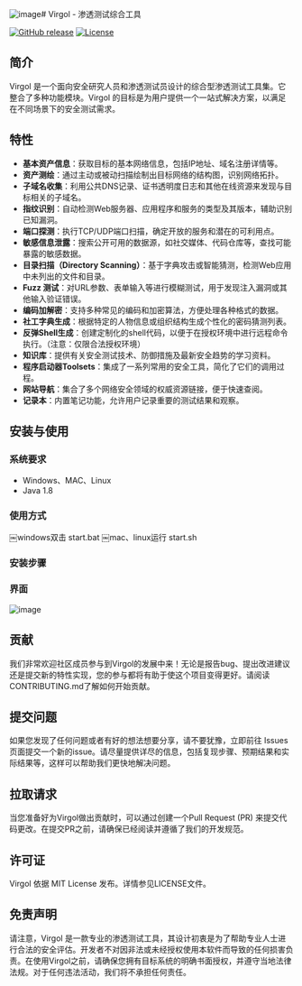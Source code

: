 ![image](https://github.com/user-attachments/assets/87922d69-4ff8-4bec-bba0-ead7136ebee9)# Virgol - 渗透测试综合工具

[![GitHub release](https://img.shields.io/github/release/VirgoLee/Virgol.svg)](https://github.com/VirgoLee/Virgol/releases)
[![License](https://img.shields.io/badge/License-MIT-blue.svg)](https://opensource.org/licenses/MIT)

## 简介

Virgol 是一个面向安全研究人员和渗透测试员设计的综合型渗透测试工具集。它整合了多种功能模块。Virgol 的目标是为用户提供一个一站式解决方案，以满足在不同场景下的安全测试需求。

## 特性

- **基本资产信息**：获取目标的基本网络信息，包括IP地址、域名注册详情等。
- **资产测绘**：通过主动或被动扫描绘制出目标网络的结构图，识别网络拓扑。
- **子域名收集**：利用公共DNS记录、证书透明度日志和其他在线资源来发现与目标相关的子域名。
- **指纹识别**：自动检测Web服务器、应用程序和服务的类型及其版本，辅助识别已知漏洞。
- **端口探测**：执行TCP/UDP端口扫描，确定开放的服务和潜在的可利用点。
- **敏感信息泄露**：搜索公开可用的数据源，如社交媒体、代码仓库等，查找可能暴露的敏感数据。
- **目录扫描（Directory Scanning）**：基于字典攻击或智能猜测，检测Web应用中未列出的文件和目录。
- **Fuzz 测试**：对URL参数、表单输入等进行模糊测试，用于发现注入漏洞或其他输入验证错误。
- **编码加解密**：支持多种常见的编码和加密算法，方便处理各种格式的数据。
- **社工字典生成**：根据特定的人物信息或组织结构生成个性化的密码猜测列表。
- **反弹Shell生成**：创建定制化的shell代码，以便于在授权环境中进行远程命令执行。（注意：仅限合法授权环境）
- **知识库**：提供有关安全测试技术、防御措施及最新安全趋势的学习资料。
- **程序启动器Toolsets**：集成了一系列常用的安全工具，简化了它们的调用过程。
- **网站导航**：集合了多个网络安全领域的权威资源链接，便于快速查阅。
- **记录本**：内置笔记功能，允许用户记录重要的测试结果和观察。

## 安装与使用

### 系统要求

- Windows、MAC、Linux
- Java 1.8

### 使用方式
￼windows双击 start.bat
￼mac、linux运行 start.sh


### 安装步骤

### 界面
![image](https://images.cnblogs.com/cnblogs_com/blogs/769113/galleries/2439404/o_250102043940_%E5%AD%90%E5%9F%9F%E5%90%8D%E6%94%B6%E9%9B%86.png)

## 贡献
我们非常欢迎社区成员参与到Virgol的发展中来！无论是报告bug、提出改进建议还是提交新的特性实现，您的参与都将有助于使这个项目变得更好。请阅读CONTRIBUTING.md了解如何开始贡献。

## 提交问题
如果您发现了任何问题或者有好的想法想要分享，请不要犹豫，立即前往 Issues 页面提交一个新的issue。请尽量提供详尽的信息，包括复现步骤、预期结果和实际结果等，这样可以帮助我们更快地解决问题。

## 拉取请求
当您准备好为Virgol做出贡献时，可以通过创建一个Pull Request (PR) 来提交代码更改。在提交PR之前，请确保已经阅读并遵循了我们的开发规范。

## 许可证
Virgol 依据 MIT License 发布。详情参见LICENSE文件。

## 免责声明
请注意，Virgol 是一款专业的渗透测试工具，其设计初衷是为了帮助专业人士进行合法的安全评估。开发者不对因非法或未经授权使用本软件而导致的任何损害负责。在使用Virgol之前，请确保您拥有目标系统的明确书面授权，并遵守当地法律法规。对于任何违法活动，我们将不承担任何责任。
